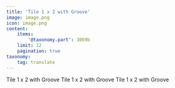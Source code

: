 ```yaml
---
title: 'Tile 1 x 2 with Groove'
image: image.png
icon: image.png
content:
    items:
        '@taxonomy.part': 3069b
    limit: 12
    pagination: true
taxonomy:
    tag: translate
---
```


Tile 1 x 2 with Groove
Tile 1 x 2 with Groove
Tile 1 x 2 with Groove
